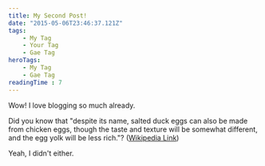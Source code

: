 ```yaml
---
title: My Second Post!
date: "2015-05-06T23:46:37.121Z"
tags: 
    - My Tag
    - Your Tag
    - Gae Tag
heroTags:
    - My Tag
    - Gae Tag
readingTime : 7
---
```


Wow! I love blogging so much already.

Did you know that "despite its name, salted duck eggs can also be made from
chicken eggs, though the taste and texture will be somewhat different, and the
egg yolk will be less rich."?
([Wikipedia Link](https://en.wikipedia.org/wiki/Salted_duck_egg))

Yeah, I didn't either.
